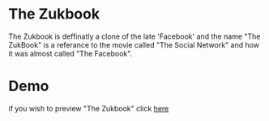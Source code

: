# The Zukbook

The Zukbook is deffinatly a clone of the late 'Facebook' and the name "The ZukBook" is a referance to the movie called "The Social Network" and how it was almost called "The Facebook".

# Demo
if you wish to preview "The Zukbook" click [here](https://zphoenixt.github.io/fakebook/)
